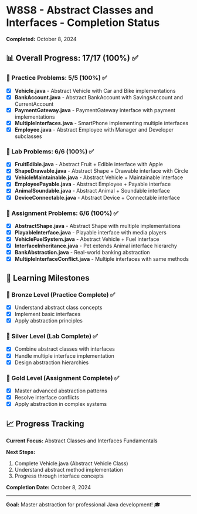 # W8S8 - Abstract Classes and Interfaces - Completion Status
**Completed:** October 8, 2024

## 📊 Overall Progress: 17/17 (100%) ✅

### 🔧 Practice Problems: 5/5 (100%) ✅
- [x] **Vehicle.java** - Abstract Vehicle with Car and Bike implementations
- [x] **BankAccount.java** - Abstract BankAccount with SavingsAccount and CurrentAccount
- [x] **PaymentGateway.java** - PaymentGateway interface with payment implementations
- [x] **MultipleInterfaces.java** - SmartPhone implementing multiple interfaces
- [x] **Employee.java** - Abstract Employee with Manager and Developer subclasses

### 🧪 Lab Problems: 6/6 (100%) ✅
- [x] **FruitEdible.java** - Abstract Fruit + Edible interface with Apple
- [x] **ShapeDrawable.java** - Abstract Shape + Drawable interface with Circle
- [x] **VehicleMaintainable.java** - Abstract Vehicle + Maintainable interface
- [x] **EmployeePayable.java** - Abstract Employee + Payable interface
- [x] **AnimalSoundable.java** - Abstract Animal + Soundable interface
- [x] **DeviceConnectable.java** - Abstract Device + Connectable interface

### 📝 Assignment Problems: 6/6 (100%) ✅
- [x] **AbstractShape.java** - Abstract Shape with multiple implementations
- [x] **PlayableInterface.java** - Playable interface with media players
- [x] **VehicleFuelSystem.java** - Abstract Vehicle + Fuel interface
- [x] **InterfaceInheritance.java** - Pet extends Animal interface hierarchy
- [x] **BankAbstraction.java** - Real-world banking abstraction
- [x] **MultipleInterfaceConflict.java** - Multiple interfaces with same methods

## 🎯 Learning Milestones

### 🥉 Bronze Level (Practice Complete) ✅
- [x] Understand abstract class concepts
- [x] Implement basic interfaces
- [x] Apply abstraction principles

### 🥈 Silver Level (Lab Complete) ✅
- [x] Combine abstract classes with interfaces
- [x] Handle multiple interface implementation
- [x] Design abstraction hierarchies

### 🥇 Gold Level (Assignment Complete) ✅
- [x] Master advanced abstraction patterns
- [x] Resolve interface conflicts
- [x] Apply abstraction in complex systems

## 📈 Progress Tracking

**Current Focus:** Abstract Classes and Interfaces Fundamentals

**Next Steps:**
1. Complete Vehicle.java (Abstract Vehicle Class)
2. Understand abstract method implementation
3. Progress through interface concepts

**Completion Date:** October 8, 2024

---
**Goal:** Master abstraction for professional Java development! 🎓